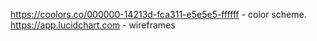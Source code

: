 https://coolors.co/000000-14213d-fca311-e5e5e5-ffffff - color scheme.
https://app.lucidchart.com - wireframes